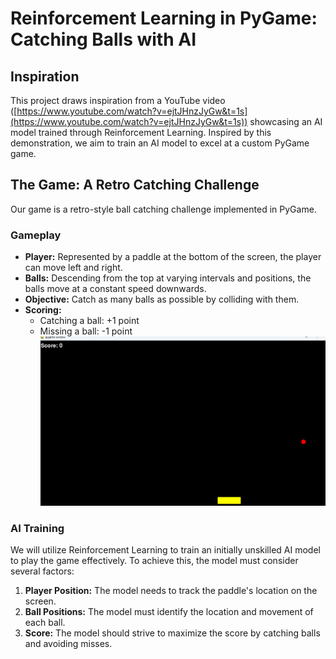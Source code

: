 # Reinforcement Learning in PyGame: Catching Balls with AI

## Inspiration

This project draws inspiration from a YouTube video ([https://www.youtube.com/watch?v=ejtJHnzJyGw&t=1s](https://www.youtube.com/watch?v=ejtJHnzJyGw&t=1s)) showcasing an AI model trained through Reinforcement Learning. Inspired by this demonstration, we aim to train an AI model to excel at a custom PyGame game.

## The Game: A Retro Catching Challenge

Our game is a retro-style ball catching challenge implemented in PyGame.

### Gameplay

* **Player:** Represented by a paddle at the bottom of the screen, the player can move left and right.
* **Balls:** Descending from the top at varying intervals and positions, the balls move at a constant speed downwards.
* **Objective:** Catch as many balls as possible by colliding with them.
* **Scoring:**
  * Catching a ball: +1 point
  * Missing a ball: -1 point
![Image of game](assets/game.png)

### AI Training

We will utilize Reinforcement Learning to train an initially unskilled AI model to play the game effectively. To achieve this, the model must consider several factors:

1. **Player Position:** The model needs to track the paddle's location on the screen.
2. **Ball Positions:** The model must identify the location and movement of each ball.
3. **Score:** The model should strive to maximize the score by catching balls and avoiding misses.
